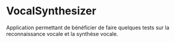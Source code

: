 VocalSynthesizer
================

Application permettant de bénéficier de faire quelques tests sur la reconnaissance vocale et la synthèse vocale.

